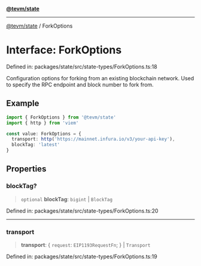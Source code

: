 [**@tevm/state**](../README.md)

***

[@tevm/state](../globals.md) / ForkOptions

# Interface: ForkOptions

Defined in: packages/state/src/state-types/ForkOptions.ts:18

Configuration options for forking from an existing blockchain network.
Used to specify the RPC endpoint and block number to fork from.

## Example

```typescript
import { ForkOptions } from '@tevm/state'
import { http } from 'viem'

const value: ForkOptions = {
  transport: http('https://mainnet.infura.io/v3/your-api-key'),
  blockTag: 'latest'
}
```

## Properties

### blockTag?

> `optional` **blockTag**: `bigint` \| `BlockTag`

Defined in: packages/state/src/state-types/ForkOptions.ts:20

***

### transport

> **transport**: \{ `request`: `EIP1193RequestFn`; \} \| `Transport`

Defined in: packages/state/src/state-types/ForkOptions.ts:19
